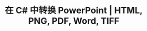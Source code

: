 ---
title: 在 C# 中转换 PowerPoint | HTML, PNG, PDF, Word, TIFF
linktitle: 转换 PowerPoint
type: docs
weight: 20
url: /zh/net/convert-powerpoint/
description: 本文列出可以在 C# .NET 中使用的主题和示例代码，用于将 PowerPoint (PPT, PPTX, ODP) 转换为 HTML、PNG、PDF、Word、TIFF 等不同格式。
---